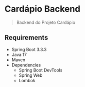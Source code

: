 # Cardápio Backend
>  Backend do Projeto Cardápio

## Requirements
- Spring Boot 3.3.3
- Java 17
- Maven 
- Dependencies
  - Spring Boot DevTools
  - Spring Web
  - Lombok
